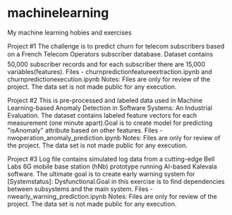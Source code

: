 # machinelearning
My machine learning hobies and exercises

Project #1 The challenge is to predict churn for telecom subscribers based on a French Telecom Operators subscriber database. Dataset contains 50,000 subscriber records and for each subscriber there are 15,000 variables(features).
Files - churnpredictionfeatureextraction.ipynb and churnpredictionexecution.ipynb
Notes: Files are only for review of the project. The data set is not made public for any execution.

Project #2 This is pre-processed and labeled data used in Machine Learning-based Anomaly Detection in Software Systems: An Industrial Evaluation. The dataset contains labeled feature vectors for each measurement (one minute apart).Goal is to create model for predicting "isAnomaly" attribute based on other features.
Files - nwoperation_anomaly_prediction.ipynb
Notes: Files are only for review of the project. The data set is not made public for any execution.

Project #3 Log file contains simulated log data from a cutting-edge Bell Labs 6G mobile base station (hNb) prototype running AI-based Kalevala software. The ultimate goal is to create early warning system for [Systemstatus]: Dysfunctional.Goal in this exercise is to find dependencies between subsystems and the main system.
Files - nwearly_warning_prediction.ipynb
Notes: Files are only for review of the project. The data set is not made public for any execution.
